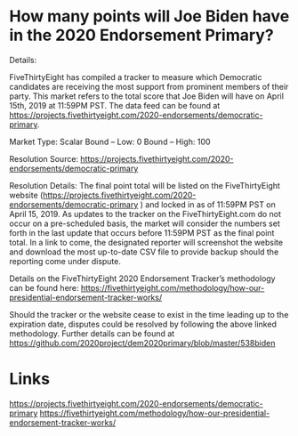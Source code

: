 # How many points will Joe Biden have in the 2020 Endorsement Primary? 

Details: 

FiveThirtyEight has compiled a tracker to measure which Democratic candidates are receiving the most support from prominent members of their party. This market refers to the total score that Joe Biden will have on April 15th, 2019 at 11:59PM PST. The data feed can be found at https://projects.fivethirtyeight.com/2020-endorsements/democratic-primary. 

Market Type: Scalar
Bound – Low: 0
Bound – High: 100

Resolution Source: https://projects.fivethirtyeight.com/2020-endorsements/democratic-primary 

Resolution Details: The final point total will be listed on the FiveThirtyEight website (https://projects.fivethirtyeight.com/2020-endorsements/democratic-primary ) and locked in as of 11:59PM PST on April 15, 2019. As updates to the tracker on the FiveThirtyEight.com do not occur on a pre-scheduled basis, the market will consider the numbers set forth in the last update that occurs before 11:59PM PST as the final point total. In a link to come, the designated reporter will screenshot the website and download the most up-to-date CSV file to provide backup should the reporting come under dispute. 

Details on the FiveThirtyEight 2020 Endorsement Tracker’s methodology can be found here: https://fivethirtyeight.com/methodology/how-our-presidential-endorsement-tracker-works/ 

Should the tracker or the website cease to exist in the time leading up to the expiration date, disputes could be resolved by following the above linked methodology. Further details can be found at https://github.com/2020project/dem2020primary/blob/master/538biden 


# Links
https://projects.fivethirtyeight.com/2020-endorsements/democratic-primary 
https://fivethirtyeight.com/methodology/how-our-presidential-endorsement-tracker-works/ 
